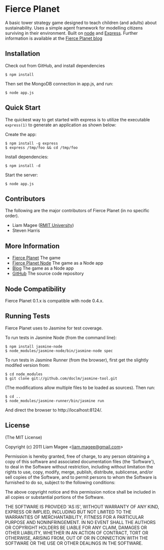 
# Fierce Planet
      
  A basic tower strategy game designed to teach children (and adults) about sustainability.
  Uses a simple agent framework for modelling citizens surviving in their environment.
  Built on [node](http://nodejs.org) and [Express](http://express.org).
  Further information is available at the [Fierce Planet blog](http://blog.fierce-planet.org)
  
## Installation

  Check out from GitHub, and install dependencies

    $ npm install

  Then set the MongoDB connection in app.js, and run:

    $ node app.js


## Quick Start

 The quickest way to get started with express is to utilize the executable `express(1)` to generate an application as shown below:

 Create the app:

    $ npm install -g express
    $ express /tmp/foo && cd /tmp/foo

 Install dependencies:

    $ npm install -d

 Start the server:

    $ node app.js

## Contributors

The following are the major contributors of Fierce Planet (in no specific order).

  * Liam Magee ([RMIT University](http://github.com/doclm))
  * Steven Harris 

## More Information

  * [Fierce Planet](http://www.fierce-planet.com) The game
  * [Fierce Planet Node](http://cold-autumn-453.herokuapp.com/) The game as a Node app
  * [Blog](http://blog.fierce-planet.com) The game as a Node app
  * [GitHub](http://github.com/doclm/fierce-planet-node) The source code repository

## Node Compatibility

Fierce Planet 0.1.x is compatible with node 0.4.x.


## Running Tests

Fierce Planet uses to Jasmine for test coverage.

To run tests in Jasmine Node (from the command line):

    $ npm install jasmine-node
    $ node_modules/jasmine-node/bin/jasmine-node spec

To run tests in Jasmine Runner (from the browser), first get the slightly modifed version from:

    $ cd node_modules
    $ git clone git://github.com/doclm/jasmine-tool.git

(The modifications allow multiple files to be loaded as sources).
Then run:

    $ cd ..
    $ node_modules/jasmine-runner/bin/jasmine run

And direct the browser to http://localhost:8124/.


## License

(The MIT License)

Copyright (c) 2011 Liam Magee &lt;liam.magee@gmail.com&gt;

Permission is hereby granted, free of charge, to any person obtaining
a copy of this software and associated documentation files (the
'Software'), to deal in the Software without restriction, including
without limitation the rights to use, copy, modify, merge, publish,
distribute, sublicense, and/or sell copies of the Software, and to
permit persons to whom the Software is furnished to do so, subject to
the following conditions:

The above copyright notice and this permission notice shall be
included in all copies or substantial portions of the Software.

THE SOFTWARE IS PROVIDED 'AS IS', WITHOUT WARRANTY OF ANY KIND,
EXPRESS OR IMPLIED, INCLUDING BUT NOT LIMITED TO THE WARRANTIES OF
MERCHANTABILITY, FITNESS FOR A PARTICULAR PURPOSE AND NONINFRINGEMENT.
IN NO EVENT SHALL THE AUTHORS OR COPYRIGHT HOLDERS BE LIABLE FOR ANY
CLAIM, DAMAGES OR OTHER LIABILITY, WHETHER IN AN ACTION OF CONTRACT,
TORT OR OTHERWISE, ARISING FROM, OUT OF OR IN CONNECTION WITH THE
SOFTWARE OR THE USE OR OTHER DEALINGS IN THE SOFTWARE.
